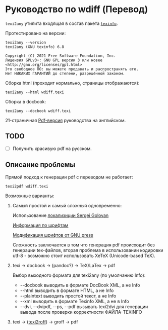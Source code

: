 # Руководство по wdiff (Перевод)

`texi2any` утилита входящая в состав пакета [`texinfo`](https://www.gnu.org/software/texinfo/).

Протестировано на версии:

```
texi2any --version
texi2any (GNU texinfo) 6.8

Copyright (C) 2021 Free Software Foundation, Inc.
Лицензия GPLv3+: GNU GPL версии 3 или новее <http://gnu.org/licenses/gpl.html>
Это свободное ПО: вы можете продавать и распространять его.
Нет НИКАКИХ ГАРАНТИЙ до степени, разрешённой законом.
```

Сборка html (проходит нормально, страницы отображаются):

```
texi2any --html wdiff.texi
```

Сборка в docbook:

```
texi2any --docbook wdiff.texi
```

21-страничная [Pdf-версия](https://www.gnu.org/software/wdiff/manual/wdiff.pdf) руководства на английском.

## TODO

- [ ] Получить красивую pdf на русском.

## Описание проблемы

Прямой подход к генерации pdf с переводом не работает:

```
texi2pdf wdiff.texi
```

Возможные варианты:

1. Самый простой и самый сложный одновременно:
   
   Использование [локализиции Sergei Golovan](https://github.com/sgolovan/rustexinfo)

   [Информация по шрифтам](https://blog.sandipb.net/2009/02/12/getting-more-printable-pdfs-from-texinfo-manuals/)

   [Модификация шрифтов от GNU press](https://cvs.savannah.nongnu.org/viewvc/gnupress/gnupress/texpress/)

   Сложность заключается в том что генерация pdf происходит без генерации tex-файлов, вторая проблема в использовании кодировки utf-8 - возможно стоит использовать XeTeX (Unicode-based TeX).

2. texi -> docbook -> (pandoc?) -> TeX/LaTex -> pdf
   
   Выбор выходного формата для texi2any (по умолчанию Info):

   *  --docbook                      выводить в формате DocBook XML, а не Info
   *  --html                         выводить в формате HTML, а не Info
   *  --plaintext                    выводить простой текст, а не Info
   *  --xml                          выводить в формате Texinfo XML, а не в Info
   *  --dvi, --dvipdf, --ps, --pdf   вызывать texi2dvi для генерации вывода
                                     после проверки корректности ФАЙЛА-TEXINFO

3. texi -> ([texi2roff](https://www.ctan.org/pkg/texi2roff)) -> groff -> pdf



